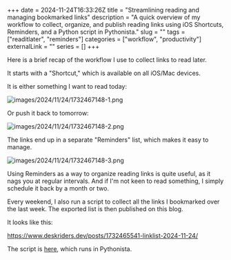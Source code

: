 +++ 
date = 2024-11-24T16:33:26Z
title = "Streamlining reading and managing bookmarked links"
description = "A quick overview of my workflow to collect, organize, and publish reading links using iOS Shortcuts, Reminders, and a Python script in Pythonista."
slug = "" 
tags = ["readitlater", "reminders"]
categories = ["workflow", "productivity"]
externalLink = ""
series = []
+++

Here is a brief recap of the workflow I use to collect links to read later.

It starts with a "Shortcut," which is available on all iOS/Mac devices.

It is either something I want to read today:

![images/2024/11/24/1732467148-1.png](/images/2024/11/24/1732467148-1.png)

Or push it back to tomorrow:

![images/2024/11/24/1732467148-2.png](/images/2024/11/24/1732467148-2.png)

The links end up in a separate "Reminders" list, which makes it easy to manage.

![images/2024/11/24/1732467148-3.png](/images/2024/11/24/1732467148-3.png)

Using Reminders as a way to organize reading links is quite useful, as it nags you at regular intervals. 
And if I'm not keen to read something, I simply schedule it back by a month or two. 

Every weekend, I also run a script to collect all the links I bookmarked over the last week.
The exported list is then published on this blog.

It looks like this:

https://www.deskriders.dev/posts/1732465541-linklist-2024-11-24/

The script is [here](https://github.com/namuan/py-ios-scripts/blob/main/reminder-markdown.py), which runs in Pythonista.
